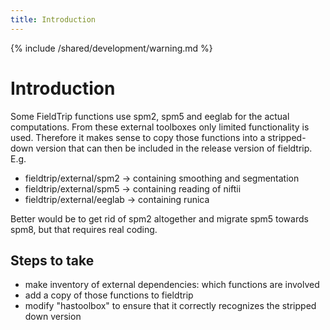 ```yaml
---
title: Introduction
---
```


{% include /shared/development/warning.md %}

# Introduction

Some FieldTrip functions use spm2, spm5 and eeglab for the actual computations. From these external toolboxes only limited functionality is used. Therefore it makes sense to copy those functions into a stripped-down version that can then be included in the release version of fieldtrip. E.g.

*  fieldtrip/external/spm2 -> containing smoothing and segmentation
*  fieldtrip/external/spm5 -> containing reading of niftii
*  fieldtrip/external/eeglab -> containing runica

Better would be to get rid of spm2 altogether and migrate spm5 towards spm8, but that requires real coding.

## Steps to take

*  make inventory of external dependencies: which functions are involved
*  add a copy of those functions to fieldtrip
*  modify "hastoolbox" to ensure that it correctly recognizes the stripped down version
